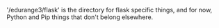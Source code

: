 

'/edurange3/flask' is the directory for flask specific things,
and for now, Python and Pip things that don't belong elsewhere.